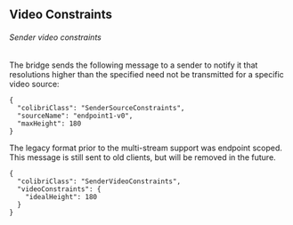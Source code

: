 ## Video Constraints

###### Sender video constraints

The bridge sends the following message to a sender to notify it that resolutions
higher than the specified need not be transmitted for a specific video source:

```
{
  "colibriClass": "SenderSourceConstraints",
  "sourceName": "endpoint1-v0",
  "maxHeight": 180
}
```

The legacy format prior to the multi-stream support was endpoint scoped. This message is still sent to old clients, but
will be removed in the future.

```
{
  "colibriClass": "SenderVideoConstraints",
  "videoConstraints": {
    "idealHeight": 180
  }
}
```

